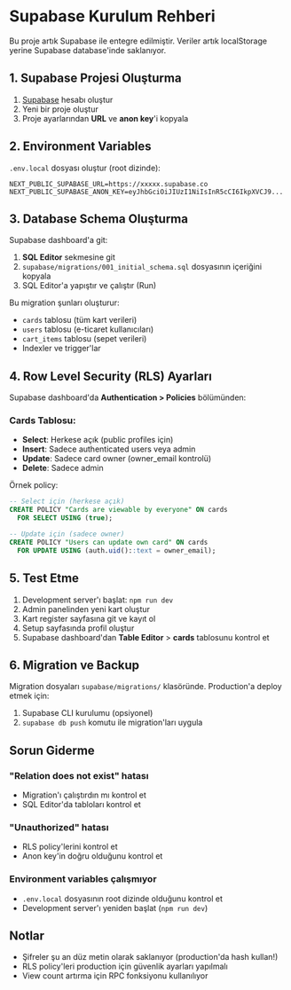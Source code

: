 # Supabase Kurulum Rehberi

Bu proje artık Supabase ile entegre edilmiştir. Veriler artık localStorage yerine Supabase database'inde saklanıyor.

## 1. Supabase Projesi Oluşturma

1. [Supabase](https://supabase.com) hesabı oluştur
2. Yeni bir proje oluştur
3. Proje ayarlarından **URL** ve **anon key**'i kopyala

## 2. Environment Variables

`.env.local` dosyası oluştur (root dizinde):

```env
NEXT_PUBLIC_SUPABASE_URL=https://xxxxx.supabase.co
NEXT_PUBLIC_SUPABASE_ANON_KEY=eyJhbGciOiJIUzI1NiIsInR5cCI6IkpXVCJ9...
```

## 3. Database Schema Oluşturma

Supabase dashboard'a git:
1. **SQL Editor** sekmesine git
2. `supabase/migrations/001_initial_schema.sql` dosyasının içeriğini kopyala
3. SQL Editor'a yapıştır ve çalıştır (Run)

Bu migration şunları oluşturur:
- `cards` tablosu (tüm kart verileri)
- `users` tablosu (e-ticaret kullanıcıları)
- `cart_items` tablosu (sepet verileri)
- Indexler ve trigger'lar

## 4. Row Level Security (RLS) Ayarları

Supabase dashboard'da **Authentication > Policies** bölümünden:

### Cards Tablosu:
- **Select**: Herkese açık (public profiles için)
- **Insert**: Sadece authenticated users veya admin
- **Update**: Sadece card owner (owner_email kontrolü)
- **Delete**: Sadece admin

Örnek policy:
```sql
-- Select için (herkese açık)
CREATE POLICY "Cards are viewable by everyone" ON cards
  FOR SELECT USING (true);

-- Update için (sadece owner)
CREATE POLICY "Users can update own card" ON cards
  FOR UPDATE USING (auth.uid()::text = owner_email);
```

## 5. Test Etme

1. Development server'ı başlat: `npm run dev`
2. Admin panelinden yeni kart oluştur
3. Kart register sayfasına git ve kayıt ol
4. Setup sayfasında profil oluştur
5. Supabase dashboard'dan **Table Editor** > **cards** tablosunu kontrol et

## 6. Migration ve Backup

Migration dosyaları `supabase/migrations/` klasöründe. Production'a deploy etmek için:

1. Supabase CLI kurulumu (opsiyonel)
2. `supabase db push` komutu ile migration'ları uygula

## Sorun Giderme

### "Relation does not exist" hatası
- Migration'ı çalıştırdın mı kontrol et
- SQL Editor'da tabloları kontrol et

### "Unauthorized" hatası
- RLS policy'lerini kontrol et
- Anon key'in doğru olduğunu kontrol et

### Environment variables çalışmıyor
- `.env.local` dosyasının root dizinde olduğunu kontrol et
- Development server'ı yeniden başlat (`npm run dev`)

## Notlar

- Şifreler şu an düz metin olarak saklanıyor (production'da hash kullan!)
- RLS policy'leri production için güvenlik ayarları yapılmalı
- View count artırma için RPC fonksiyonu kullanılıyor

